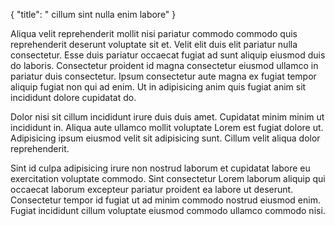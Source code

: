 {
  "title": " cillum sint nulla enim labore"
}

Aliqua velit reprehenderit mollit nisi pariatur commodo commodo quis reprehenderit deserunt voluptate sit et. Velit elit duis elit pariatur nulla consectetur. Esse duis pariatur occaecat fugiat ad sunt aliquip eiusmod duis do laboris. Consectetur proident id magna consectetur eiusmod ullamco in pariatur duis consectetur. Ipsum consectetur aute magna ex fugiat tempor aliquip fugiat non qui ad enim. Ut in adipisicing anim quis fugiat anim sit incididunt dolore cupidatat do.

Dolor nisi sit cillum incididunt irure duis duis amet. Cupidatat minim minim ut incididunt in. Aliqua aute ullamco mollit voluptate Lorem est fugiat dolore ut. Adipisicing ipsum eiusmod velit sit adipisicing sunt. Cillum velit aliqua dolor reprehenderit.

Sint id culpa adipisicing irure non nostrud laborum et cupidatat labore eu exercitation voluptate commodo. Sint consectetur Lorem laborum aliquip qui occaecat laborum excepteur pariatur proident ea labore ut deserunt. Consectetur tempor id fugiat ut ad minim commodo nostrud eiusmod enim. Fugiat incididunt cillum voluptate eiusmod commodo ullamco commodo nisi.